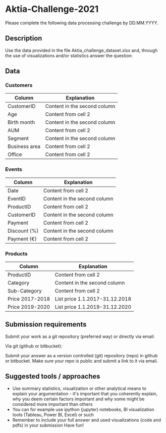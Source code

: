 # Aktia-Challenge-2021

Please complete the following data processing challenge by DD.MM.YYYY.

## Description
Use the data provided in the file Aktia_challenge_dataset.xlsx and, through the use of visualizations and/or statistics answer the question:

## Data

### Customers
Column | Explanation
------------ | -------------
CustomerID | Content in the second column
Age | Content from cell 2
Birth month | Content in the second column
AUM | Content from cell 2
Segment | Content in the second column
Business area | Content from cell 2
Office | Content from cell 2

### Events
Column | Explanation
------------ | -------------
Date | Content from cell 2
EventID | Content in the second column
ProductID | Content from cell 2
CustomerID | Content in the second column
Payment | Content from cell 2
Discount (%) | Content in the second column
Payment (€) | Content from cell 2

### Products
Column | Explanation
------------ | -------------
ProductID | Content from cell 2
Category | Content in the second column
Sub-Category | Content from cell 2
Price 2017-2018 | List price 1.1.2017-31.12.2018
Price 2019-2020 | List price 1.1.2019-31.12.2020

## Submission requirements
Submit your work as a git repository (preferred way) or directly via email:

Via git (github or bitbucket):

Submit your answer as a version controlled (git) repository (repo) in github or bitbucket. Make sure your repo is public and submit a link to it via email.

## Suggested tools / approaches

* Use summary statistics, visualization or other analytical means to explain your argumentation - it's important that you coherently explain, why you deem certain factors important and why some might be considered more important than others
* You can for example use ipython (jupyter) notebooks, BI visualization tools (Tableau, Power BI, Excel) or such
* Remember to include your full answer and used visualizations (code and pdfs) in your submission
Have fun!
